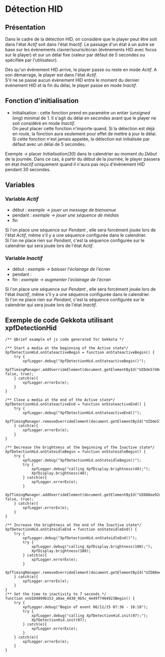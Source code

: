 # Détection HID

## Présentation 

Dans le cadre de la détection HID, on considère que le player peut être soit dans l'état *Actif* soit dans l'état *Inactif*.
Le passage d'un état à un autre se base sur les évènements clavier/souris/écran (événements HID avec focus sur le player) et sur un délai fixe (valeur par défaut de 5 secondes ou spécifiée par l'utilisateur).

Dès qu'un évènement HID arrive, le player passe ou reste en mode *Actif*. A son démarrage, le player est dans l'état *Actif*.  
S'il ne se passe aucun évènement HID entre le moment du dernier évènement HID et la fin du délai, le player passe en mode *Inactif*.

## Fonction d'initialisation
- Initialisation : cette fonction prend en paramètre un entier (*unsigned long*) minimal de 1. Il s'agit du délai en secondes avant que le player ne soit considéré en mode *Inactif*.  
On peut placer cette fonction n'importe quand. Si la détection est déjà en route, la fonction aura seulement pour effet de mettre à jour le délai.  
Si cette fonction n'est jamais appelée, la détection est initialisée par défaut avec un délai de 5 secondes.

Exemple -> placer *Initialisation(30)* dans le calendrier au moment du *Début* de la journée. Dans ce cas, à partir du début de la journée, le player passera en état *Inactif* uniquement quand il n'aura pas reçu d'évènement HID pendant 30 secondes.


## Variables

### Variable *Actif* 

- début : *exemple -> jouer un message de bienvenue*
- pendant : *exemple -> jouer une séquence de médias*
- fin

Si l'on place une séquence sur *Pendant* , elle sera forcément jouée lors de l'état *Actif*, même s'il y a une séquence configurée dans le calendrier.  
Si l'on ne place rien sur *Pendant*, c'est la séquence configurée sur le calendrier qui sera jouée lors de l'état *Actif*.

### Variable *Inactif* 

- début : *exemple -> baisser l'éclairage de l'écran*
- pendant : 
- fin : *exemple -> augmenter l'éclairage de l'écran* 

Si l'on place une séquence sur *Pendant* , elle sera forcément jouée lors de l'état *Inactif*, même s'il y a une séquence configurée dans le calendrier.  
Si l'on ne place rien sur *Pendant*, c'est la séquence configurée sur le calendrier qui sera jouée lors de l'état *Inactif*.

## Exemple de code Gekkota utilisant xpfDetectionHid

	/** @brief example of js code generated for Gekkota */

	/** Start a media at the beginning of the Active state*/
	XpfDetectionHid.onStateactiveBegin = function onStateactiveBegin() {
		try {
			xpfLogger.debug("XpfDetectionHid.onStateactiveBegin()");
			XpfTimingManager.addOverrideElement(document.getElementById("UIDde574046_1824_4dc6_9403_ce895f59f42e"), false, true);
		} catch(e){
			xpfLogger.errorEx(e);
		}
	}

	/** Close a media at the end of the Active state*/
	XpfDetectionHid.onStateactiveEnd = function onStateactiveEnd() {
		try {
			xpfLogger.debug("XpfDetectionHid.onStateactiveEnd()");
			XpfTimingManager.removeOverrideElement(document.getElementById("UIDde574046_1824_4dc6_9403_ce895f59f42e"));
		} catch(e){
			xpfLogger.errorEx(e);
		}
	}

	/** Decrease the brightness at the beginning of the Inactive state*/
	XpfDetectionHid.onStateidleBegin = function onStateidleBegin() {
		try {
			xpfLogger.debug("XpfDetectionHid.onStateidleBegin()");
			try {
				xpfLogger.debug("calling XpfDisplay.brightness(40);");
				XpfDisplay.brightness(40);
			} catch(e){
				xpfLogger.errorEx(e);
			}
			XpfTimingManager.addOverrideElement(document.getElementById("UID88ee92db_e02c_4a30_8b4d_c579b5b02e35"), false, true);
		} catch(e){
			xpfLogger.errorEx(e);
		}
	}

	/** Increase the brightness at the end of the Inactive state*/
	XpfDetectionHid.onStateidleEnd = function onStateidleEnd() {
		try {
			xpfLogger.debug("XpfDetectionHid.onStateidleEnd()");
			try {
				xpfLogger.debug("calling XpfDisplay.brightness(100);");
				XpfDisplay.brightness(100);
			} catch(e){
				xpfLogger.errorEx(e);
			}
			XpfTimingManager.removeOverrideElement(document.getElementById("UID88ee92db_e02c_4a30_8b4d_c579b5b02e35"));
		} catch(e){
			xpfLogger.errorEx(e);
		}
	}
	/** Set the time to inactivity to 7 seconds */
	function onUID4899b153_a0ae_4430_9b5c_4e49f7464923Begin() {
		try {
			xpfLogger.debug("Begin of event 06/11/15 07:36 - 18:18");
			try {
				xpfLogger.debug("calling XpfDetectionHid.init(07);");
				XpfDetectionHid.init(07);
			} catch(e){
				xpfLogger.errorEx(e);
			}
		} catch(e){
			xpfLogger.errorEx(e);
		}
	}
